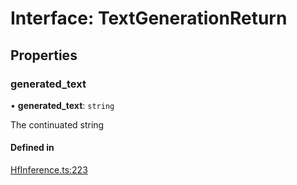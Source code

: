 # Interface: TextGenerationReturn

## Properties

### generated\_text

• **generated\_text**: `string`

The continuated string

#### Defined in

[HfInference.ts:223](https://github.com/huggingface/huggingface.js/blob/main/packages/inference/src/HfInference.ts#L223)
